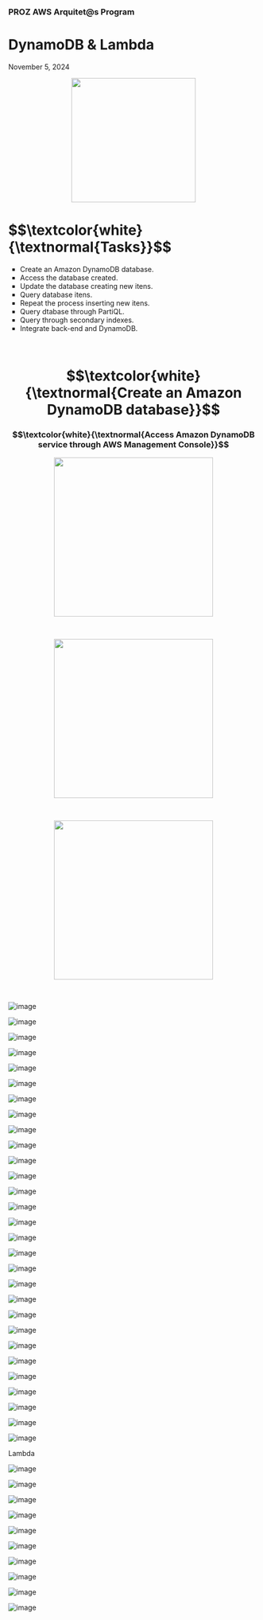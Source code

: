 <h3>PROZ AWS Arquitet@s Program</h3>
<h1>DynamoDB & Lambda</h1>
<p>November 5, 2024<br></p>

<p align="center"> <img height="250px" src="https://github.com/user-attachments/assets/236bcbec-c267-482a-888b-ac7584f1bff6"> </p>

<h1 align="left"> $$\textcolor{white}{\textnormal{Tasks}}$$ </h1>
<ul style="list-style-type:square">
    <li>Create an Amazon DynamoDB database.</li>
    <li>Access the database created.</li>
    <li>Update the database creating new itens.</li>
    <li>Query database itens.</li>
    <li>Repeat the process inserting new itens.</li>
    <li>Query dtabase through PartiQL.</li>
    <li>Query through secondary indexes.</li>
    <li>Integrate back-end and DynamoDB.</li>
</ul></p><br>


<h1 align="center"> $$\textcolor{white}{\textnormal{Create an Amazon DynamoDB database}}$$ </h1>
<h3 align="center"> $$\textcolor{white}{\textnormal{Access Amazon DynamoDB service through AWS Management Console}}$$ </h3>

<p align="center"> <img height="320px" src="https://github.com/user-attachments/assets/8bec975c-a2c0-4578-9202-ee5f61a360b5"> </p><br>

<p align="center"> <img height="320px" src="https://github.com/user-attachments/assets/dddd2c01-65d3-44b3-bba2-d3400724e330"> </p><br>

<p align="center"> <img height="320px" src="https://github.com/user-attachments/assets/8584b8b1-75df-4dd7-bc26-b1e7a34c2dab"> </p><br>

![image](https://github.com/user-attachments/assets/53fba642-da38-48eb-96f8-7ef473c2aa09)

![image](https://github.com/user-attachments/assets/836bb0fb-9b99-4fd2-8e38-a7e355940582)

![image](https://github.com/user-attachments/assets/ff61c100-c413-49d5-ad09-ce8135c181f6)

![image](https://github.com/user-attachments/assets/10e39053-00dd-44e2-ba30-e5ca6bf7f03e)


![image](https://github.com/user-attachments/assets/56d36f0f-688c-45c5-af2c-ca8bcb5e8bb8)

![image](https://github.com/user-attachments/assets/449fadb1-b6e5-4ae1-bd03-021abc94ecf9)

![image](https://github.com/user-attachments/assets/8fcfec3e-cf96-4ac7-b8b9-332cdf174b54)

![image](https://github.com/user-attachments/assets/63b18f8b-542f-4498-adb7-91317ce8fc0a)

![image](https://github.com/user-attachments/assets/3d9f0b83-d67a-4137-ad68-27c2735570dc)

![image](https://github.com/user-attachments/assets/646b146d-bbe1-491a-a138-466a058bf977)

![image](https://github.com/user-attachments/assets/36ca7560-4829-474c-a773-9ef84440b509)

![image](https://github.com/user-attachments/assets/32cd0582-c9bd-4d94-accf-107d70d41c53)

![image](https://github.com/user-attachments/assets/1a19d8b9-c635-4602-9fe0-701e8565a24e)

![image](https://github.com/user-attachments/assets/4ea62a05-47ec-4d08-8158-0a31d61b32fe)

![image](https://github.com/user-attachments/assets/c2cbb4f3-0b8d-48bc-8341-1d810bc84ee7)

![image](https://github.com/user-attachments/assets/6431f575-62ac-4f44-8500-881ffae21517)

![image](https://github.com/user-attachments/assets/1c1adb08-fe1e-420c-81a0-45dc4c9aea75)

![image](https://github.com/user-attachments/assets/f5a4c60f-1544-4a30-9049-5d417bb12299)


![image](https://github.com/user-attachments/assets/661c485b-83a5-4464-b6aa-12345448ad6f)


![image](https://github.com/user-attachments/assets/601148f2-af0d-460a-8445-0bceb71a6628)

![image](https://github.com/user-attachments/assets/08021e83-36d4-4583-ad5c-e81e39b7469a)


![image](https://github.com/user-attachments/assets/1f3e8158-ec3b-4735-80c3-4da11f54d4a6)


![image](https://github.com/user-attachments/assets/4b235d1d-b517-41fb-993e-00b9e3b0c177)

![image](https://github.com/user-attachments/assets/fa2e96ab-1294-4fce-99aa-c8dc4cdb10cf)

![image](https://github.com/user-attachments/assets/1224005b-4dd1-4b4d-a170-2419e5cc5c4a)

![image](https://github.com/user-attachments/assets/87a30d76-001e-419a-9e00-274397305407)

![image](https://github.com/user-attachments/assets/b0ba06cc-d48d-4e43-86cf-bebea6ec5fee)

![image](https://github.com/user-attachments/assets/acb88ce2-662b-4ef4-84f7-a67c9ef5735c)

![image](https://github.com/user-attachments/assets/edccbbbc-97ae-467e-ab95-9514eef4aaab)

<p>Lambda</p>

![image](https://github.com/user-attachments/assets/745a2d15-9419-46ba-bc12-bb2c6c5ba469)

![image](https://github.com/user-attachments/assets/3e4366c1-726f-4804-b261-e781dd07ac02)

![image](https://github.com/user-attachments/assets/4681d0f0-718c-476a-91e1-ff0e519fe038)

![image](https://github.com/user-attachments/assets/a109baa5-4005-4168-9a53-e37ef9268faa)

![image](https://github.com/user-attachments/assets/7cb89968-57f6-47de-bbfd-a9d8f6e8ee67)

![image](https://github.com/user-attachments/assets/50f2515c-603b-409d-80d7-c52f0b2febc4)


![image](https://github.com/user-attachments/assets/ad8c6e5e-9e2a-4e60-b3c4-2b66a7bf60d3)


![image](https://github.com/user-attachments/assets/75348a02-c119-4920-96e4-793fc47efb05)

![image](https://github.com/user-attachments/assets/adb6e98a-7c39-4186-8ef0-4f531bce5a56)

![image](https://github.com/user-attachments/assets/dcc78b02-4761-4c73-8e4e-7d23dc1fb737)














































